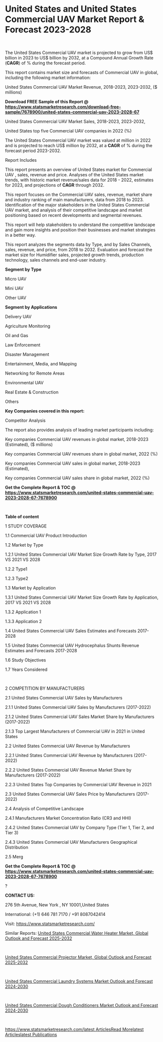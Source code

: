 <h1>United States and United States Commercial UAV Market Report & Forecast 2023-2028</h1><br/><p>The United States Commercial UAV market is projected to grow from US$ billion in 2023 to US$ billion by 2032, at a Compound Annual Growth Rate (<strong>CAGR</strong>) of % during the forecast period.</p>
 
 
 
 <p>This report contains market size and forecasts of Commercial UAV in global, including the following market information:</p>
 
 
 
 <p>United States Commercial UAV Market Revenue, 2018-2023, 2023-2032, ($ millions)</p>
 
 
 
 <p><strong>Download FREE Sample of this Report @ <a href="https://www.statsmarketresearch.com/download-free-sample/7678900/united-states-commercial-uav-2023-2028-67">https://www.statsmarketresearch.com/download-free-sample/7678900/united-states-commercial-uav-2023-2028-67</a></strong></p>
 
 
 
 <p>United States Commercial UAV Market Sales, 2018-2023, 2023-2032,</p>
 
 
 
 <p>United States top five Commercial UAV companies in 2022 (%)</p>
 
 
 
 <p>The United States Commercial UAV market was valued at million in 2022 and is projected to reach US$ million by 2032, at a <strong>CAGR</strong> of % during the forecast period 2023-2032.</p>
 
 
 
 <p>Report Includes</p>
 
 
 
 <p>This report presents an overview of United States market for Commercial UAV , sales, revenue and price. Analyses of the United States market trends, with historic market revenue/sales data for 2018 - 2022, estimates for 2023, and projections of <strong>CAGR</strong> through 2032.</p>
 
 
 
 <p>This report focuses on the Commercial UAV sales, revenue, market share and industry ranking of main manufacturers, data from 2018 to 2023. Identification of the major stakeholders in the United States Commercial UAV market, and analysis of their competitive landscape and market positioning based on recent developments and segmental revenues.</p>
 
 
 
 <p>This report will help stakeholders to understand the competitive landscape and gain more insights and position their businesses and market strategies in a better way.</p>
 
 
 
 <p>This report analyzes the segments data by Type, and by Sales Channels, sales, revenue, and price, from 2018 to 2032. Evaluation and forecast the market size for Humidifier sales, projected growth trends, production technology, sales channels and end-user industry.</p>
 
 
 
 <p><strong>Segment by Type</strong></p>
 
 
 
 <p>Micro UAV</p>
 
 
 
 <p>Mini UAV</p>
 
 
 
 <p>Other UAV</p>
 
 
 
 <p><strong>Segment <strong><strong>by Applications</strong></strong></strong></p>
 
 
 
 <p>Delivery UAV</p>
 
 
 
 <p>Agriculture Monitoring</p>
 
 
 
 <p>Oil and Gas</p>
 
 
 
 <p>Law Enforcement</p>
 
 
 
 <p>Disaster Management</p>
 
 
 
 <p>Entertainment, Media, and Mapping</p>
 
 
 
 <p>Networking for Remote Areas</p>
 
 
 
 <p>Environmental UAV</p>
 
 
 
 <p>Real Estate & Construction</p>
 
 
 
 <p>Others</p>
 
 
 
 <p><strong>Key Companies covered in this report:</strong></p>
 
 
 
 <p>Competitor Analysis</p>
 
 
 
 <p>The report also provides analysis of leading market participants including:</p>
 
 
 
 <p>Key companies Commercial UAV revenues in global market, 2018-2023 (Estimated), ($ millions)</p>
 
 
 
 <p>Key companies Commercial UAV revenues share in global market, 2022 (%)</p>
 
 
 
 <p>Key companies Commercial UAV sales in global market, 2018-2023 (Estimated),</p>
 
 
 
 <p>Key companies Commercial UAV sales share in global market, 2022 (%)</p>
 
 
 
 <div><b>Get the Complete Report & TOC @ <a href="https://www.statsmarketresearch.com/united-states-commercial-uav-2023-2028-67-7678900">https://www.statsmarketresearch.com/united-states-commercial-uav-2023-2028-67-7678900</a></b></div>
 
 
 
 <p><br />
 
 <b>Table of content</b></p>
 
 
 
 <p>1 STUDY COVERAGE<br />
 
 1.1 Commercial UAV Product Introduction<br />
 
 1.2 Market by Type<br />
 
 1.2.1 United States Commercial UAV Market Size Growth Rate by Type, 2017 VS 2021 VS 2028<br />
 
 1.2.2 Type1<br />
 
 1.2.3 Type2<br />
 
 1.3 Market by Application<br />
 
 1.3.1 United States Commercial UAV Market Size Growth Rate by Application, 2017 VS 2021 VS 2028<br />
 
 1.3.2 Application 1<br />
 
 1.3.3 Application 2<br />
 
 1.4 United States Commercial UAV Sales Estimates and Forecasts 2017-2028<br />
 
 1.5 United States Commercial UAV Hydrocephalus Shunts Revenue Estimates and Forecasts 2017-2028<br />
 
 1.6 Study Objectives<br />
 
 1.7 Years Considered<br />
 
 <br />
 
 2 COMPETITION BY MANUFACTURERS<br />
 
 2.1 United States Commercial UAV Sales by Manufacturers<br />
 
 2.1.1 United States Commercial UAV Sales by Manufacturers (2017-2022)<br />
 
 2.1.2 United States Commercial UAV Sales Market Share by Manufacturers (2017-2022)<br />
 
 2.1.3 Top Largest Manufacturers of Commercial UAV in 2021 in United States<br />
 
 2.2 United States Commercial UAV Revenue by Manufacturers<br />
 
 2.2.1 United States Commercial UAV Revenue by Manufacturers (2017-2022)<br />
 
 2.2.2 United States Commercial UAV Revenue Market Share by Manufacturers (2017-2022)<br />
 
 2.2.3 United States Top Companies by Commercial UAV Revenue in 2021<br />
 
 2.3 United States Commercial UAV Sales Price by Manufacturers (2017-2022)<br />
 
 2.4 Analysis of Competitive Landscape<br />
 
 2.4.1 Manufacturers Market Concentration Ratio (CR3 and HHI)<br />
 
 2.4.2 United States Commercial UAV by Company Type (Tier 1, Tier 2, and Tier 3)<br />
 
 2.4.3 United States Commercial UAV Manufacturers Geographical Distribution<br />
 
 2.5 Merg</p>
 
 
 
 <div><b>Get the Complete Report & TOC @ <a href="https://www.statsmarketresearch.com/united-states-commercial-uav-2023-2028-67-7678900">https://www.statsmarketresearch.com/united-states-commercial-uav-2023-2028-67-7678900</a></b></div>
 
 
 
 <p>? </p>
 
 
 
 <p><b>CONTACT US:</b><br />
 
 276 5th Avenue, New York , NY 10001,United States<br />
 
 International: (+1) 646 781 7170 / +91 8087042414<br />
 
 Visit: <a href="https://www.statsmarketresearch.com/">https://www.statsmarketresearch.com/</a><br />
 
 Similar Reports: <a href="https://www.statsmarketresearch.com/united-states-commercial-uav-2023-2028-67-7678900">United States Commercial Water Heater Market, Global Outlook and Forecast 2025-2032</a><br />
 
 <br />
 
 <a href="https://www.statsmarketresearch.com/united-states-commercial-uav-2023-2028-67-7678900">United States Commercial Projector Market, Global Outlook and Forecast 2025-2032</a><br />
 
 <br />
 
 <a href="https://www.statsmarketresearch.com/united-states-commercial-uav-2023-2028-67-7678900">United States Commercial Laundry Systems Market Outlook and Forecast 2024-2030</a><br />
 
 <br />
 
 <a href="https://www.statsmarketresearch.com/united-states-commercial-uav-2023-2028-67-7678900">United States Commercial Dough Conditioners Market Outlook and Forecast 2024-2030</a><br />
 
 <br />
 
 <a href="https://gyeongbokgung.com">https://www.statsmarketresearch.com/</a><a href="https://hallyeomaritime.com">latest Articles</a><a href="https://jingwansa.com">Read More</a><a href="https://nguoiviet.jp/">latest Articles</a><a href="https://www.intelmarketresearch.com/">latest Publications</a></p>